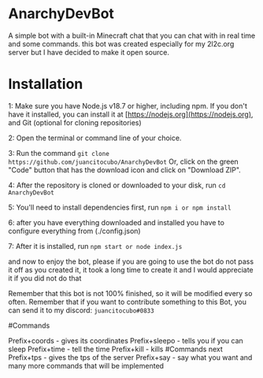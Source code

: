 # AnarchyDevBot


A simple bot with a built-in Minecraft chat that you can chat with in real time and some commands.
this bot was created especially for my 2l2c.org server but I have decided to make it open source.


# Installation

1: Make sure you have Node.js v18.7 or higher, including npm. If you don't have it installed, you can install it at [https://nodejs.org](https://nodejs.org), and Git (optional for cloning repositories)

2: Open the terminal or command line of your choice.

3: Run the command `git clone https://github.com/juancitocubo/AnarchyDevBot` 
Or, click on the green "Code" button that has the download icon and click on "Download ZIP".

4: After the repository is cloned or downloaded to your disk, run `cd AnarchyDevBot`

5: You'll need to install dependencies first, run `npm i or npm install`

6: after you have everything downloaded and installed you have to configure everything from (./config.json)

7: After it is installed, run `npm start or node index.js`

and now to enjoy the bot, please if you are going to use the bot do not pass it off as you created it, it took a long time to create it and I would appreciate it if you did not do that

Remember that this bot is not 100% finished, so it will be modified every so often. Remember that if you want to contribute something to this Bot, you can send it to my discord:
 `juancitocubo#0833`
 
 
#Commands
 
 Prefix+coords - gives its coordinates
 Prefix+sleepo - tells you if you can sleep
 Prefix+time - tell the time
 Prefix+kill - kills
 #Commands next
 Prefix+tps - gives the tps of the server
 Prefix+say - say what you want
 and many more commands that will be implemented

 
